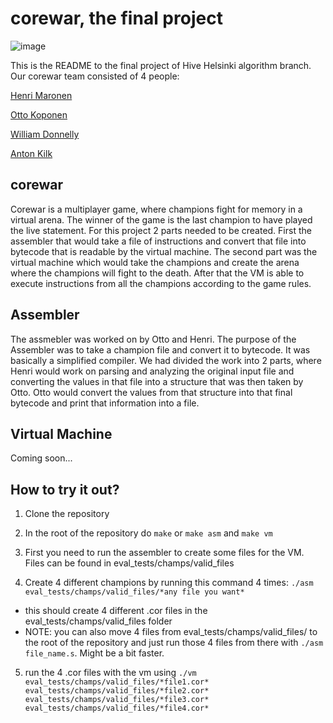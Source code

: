 # corewar, the final project
![image](https://user-images.githubusercontent.com/58331418/222431336-818401a1-05c1-4db1-9832-82bfa9376a24.png)


This is the README to the final project of Hive Helsinki algorithm branch. Our corewar team consisted of 4 people:

[Henri Maronen](https://github.com/HenronenGIT)

[Otto Koponen](https://github.com/ottkopo)

[William Donnelly](https://github.com/wsdonnelly)

[Anton Kilk](https://github.com/AntonKilk)


## corewar

Corewar is a multiplayer game, where champions fight for memory in a virtual arena. The winner of the game is the last champion to have played the live statement. For this project 2 parts needed to be created. First the assembler that would take a file of instructions and convert that file into bytecode that is readable by the virtual machine. The second part was the virtual machine which would take the champions and create the arena where the champions will fight to the death. After that the VM is able to execute instructions from all the champions according to the game rules.

## Assembler

The assmebler was worked on by Otto and Henri. The purpose of the Assembler was to take a champion file and convert it to bytecode. It was basically a simplified compiler. We had divided the work into 2 parts, where Henri would work on parsing and analyzing the original input file and converting the values in that file into a structure that was then taken by Otto. Otto would convert the values from that structure into that final bytecode and print that information into a file.


## Virtual Machine 
Coming soon...


## How to try it out?

1. Clone the repository

2. In the root of the repository do ``make`` or ``make asm`` and ``make vm``

3. First you need to run the assembler to create some files for the VM. Files can be found in eval_tests/champs/valid_files

4. Create 4 different champions by running this command 4 times: ``./asm eval_tests/champs/valid_files/*any file you want*``
  - this should create 4 different .cor files in the eval_tests/champs/valid_files folder
  - NOTE: you can also move 4 files from eval_tests/champs/valid_files/ to the root of the repository and just run those 4 files from there with ``./asm file_name.s``. Might be a bit faster.
  
5. run the 4 .cor files with the vm using ``./vm eval_tests/champs/valid_files/*file1.cor* eval_tests/champs/valid_files/*file2.cor* eval_tests/champs/valid_files/*file3.cor* eval_tests/champs/valid_files/*file4.cor*``
